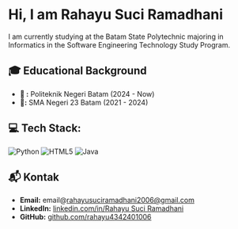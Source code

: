 # Hi, I am Rahayu Suci Ramadhani
I am currently studying at the Batam State Polytechnic majoring in Informatics in the Software Engineering Technology Study Program.

## 🎓 Educational Background
- **📌 :** Politeknik Negeri Batam (2024 - Now)
- **📌:** SMA Negeri 23 Batam (2021 - 2024)

## 💻 Tech Stack:
![Python](https://img.shields.io/badge/python-3670A0?style=for-the-badge&logo=python&logoColor=ffdd54) ![HTML5](https://img.shields.io/badge/html5-%23E34F26.svg?style=for-the-badge&logo=html5&logoColor=white) ![Java](https://img.shields.io/badge/java-%23ED8B00.svg?style=for-the-badge&logo=openjdk&logoColor=white)

## 📬 Kontak
- **Email:** email@rahayusuciramadhani2006@gmail.com
- **LinkedIn:** [linkedin.com/in/Rahayu Suci Ramadhani](https://linkedin.com/in/rahayu-suci-ramadhani)
- **GitHub:** [github.com/rahayu4342401006](https://github.com/rahayu4342401006)

